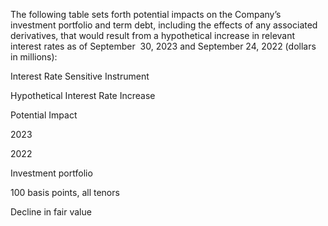 The following table sets forth potential impacts on the Company’s investment portfolio and term debt, including the effects of any
associated  derivatives,  that  would  result  from  a  hypothetical  increase  in  relevant  interest  rates  as  of September  30,  2023  and
September 24, 2022 (dollars in millions):

Interest Rate
Sensitive Instrument

Hypothetical Interest
Rate Increase

Potential Impact

2023

2022

Investment portfolio

100 basis points, all tenors

Decline in fair value
